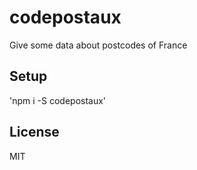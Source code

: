 # codepostaux

Give some data about postcodes of France

## Setup

'npm i -S codepostaux'

## License

MIT